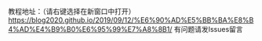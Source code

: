 教程地址：（请右键选择在新窗口中打开）
https://blog2020.github.io/2019/09/12/%E6%90%AD%E5%BB%BA%E8%B4%AD%E4%B9%B0%E6%95%99%E7%A8%8B1/
有问题请发Issues留言
